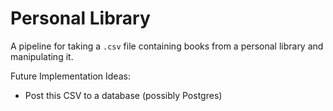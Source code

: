 # Personal Library
A pipeline for taking a `.csv` file containing books from a personal library and manipulating it.

Future Implementation Ideas:
- Post this CSV to a database (possibly Postgres)